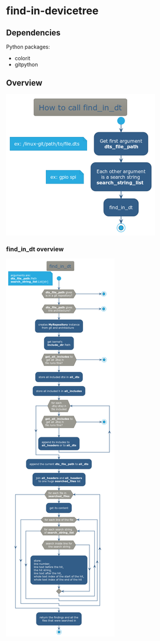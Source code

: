 # find-in-devicetree

## Dependencies

Python packages:
- colorit
- gitpython

## Overview
![img.png](images/top-view-find_in_dt.png)

### find_in_dt overview
![img.png](images/find_in_dt.png)
